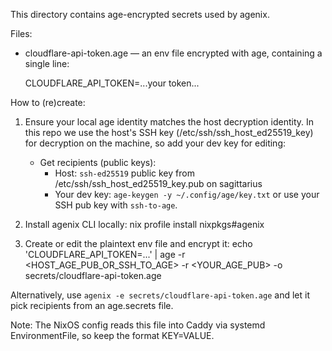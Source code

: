 This directory contains age-encrypted secrets used by agenix.

Files:
- cloudflare-api-token.age — an env file encrypted with age, containing a single line:

  CLOUDFLARE_API_TOKEN=...your token...

How to (re)create:
1) Ensure your local age identity matches the host decryption identity. In this repo we use the host's SSH key (/etc/ssh/ssh_host_ed25519_key) for decryption on the machine, so add your dev key for editing:

   - Get recipients (public keys):
     - Host: `ssh-ed25519` public key from /etc/ssh/ssh_host_ed25519_key.pub on sagittarius
     - Your dev key: `age-keygen -y ~/.config/age/key.txt` or use your SSH pub key with `ssh-to-age`.

2) Install agenix CLI locally:
   nix profile install nixpkgs#agenix

3) Create or edit the plaintext env file and encrypt it:
   echo 'CLOUDFLARE_API_TOKEN=...'
     | age -r <HOST_AGE_PUB_OR_SSH_TO_AGE> -r <YOUR_AGE_PUB> -o secrets/cloudflare-api-token.age

Alternatively, use `agenix -e secrets/cloudflare-api-token.age` and let it pick recipients from an age.secrets file.

Note: The NixOS config reads this file into Caddy via systemd EnvironmentFile, so keep the format KEY=VALUE.
